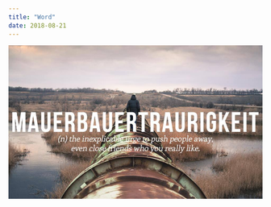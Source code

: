 ```yaml
---
title: "Word"
date: 2018-08-21
---
```


![11046885_997261933619076_1976111420596574064_n](images/11046885_997261933619076_1976111420596574064_n.jpg)
